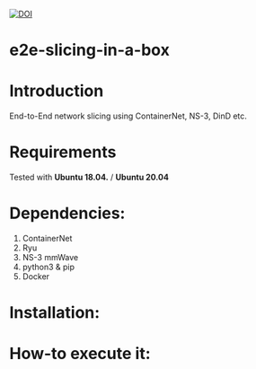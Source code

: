 [![DOI](https://zenodo.org/badge/656730442.svg)](https://zenodo.org/badge/latestdoi/656730442)


# e2e-slicing-in-a-box

# Introduction
End-to-End network slicing using ContainerNet, NS-3, DinD etc.

# Requirements
Tested with **Ubuntu 18.04.** / **Ubuntu 20.04**

# Dependencies:
1. ContainerNet
2. Ryu
3. NS-3 mmWave
4. python3 & pip
5. Docker

# Installation:


# How-to execute it:
